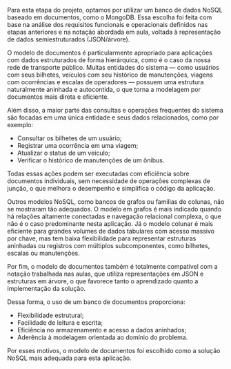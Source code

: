 Para esta etapa do projeto, optamos por utilizar um banco de dados NoSQL baseado em documentos, como o MongoDB. Essa escolha foi feita com base na análise dos requisitos funcionais e operacionais definidos nas etapas anteriores e na notação abordada em aula, voltada à representação de dados semiestruturados (JSON/árvore).

O modelo de documentos é particularmente apropriado para aplicações com dados estruturados de forma hierárquica, como é o caso da nossa rede de transporte público. Muitas entidades do sistema — como usuários com seus bilhetes, veículos com seu histórico de manutenções, viagens com ocorrências e escalas de operadores — possuem uma estrutura naturalmente aninhada e autocontida, o que torna a modelagem por documentos mais direta e eficiente.

Além disso, a maior parte das consultas e operações frequentes do sistema são focadas em uma única entidade e seus dados relacionados, como por exemplo:

- Consultar os bilhetes de um usuário;
- Registrar uma ocorrência em uma viagem;
- Atualizar o status de um veículo;
- Verificar o histórico de manutenções de um ônibus.

Todas essas ações podem ser executadas com eficiência sobre documentos individuais, sem necessidade de operações complexas de junção, o que melhora o desempenho e simplifica o código da aplicação.

Outros modelos NoSQL, como bancos de grafos ou famílias de colunas, não se mostraram tão adequados. O modelo em grafos é mais indicado quando há relações altamente conectadas e navegação relacional complexa, o que não é o caso predominante nesta aplicação. Já o modelo colunar é mais eficiente para grandes volumes de dados tabulares com acesso massivo por chave, mas tem baixa flexibilidade para representar estruturas aninhadas ou registros com múltiplos subcomponentes, como bilhetes, escalas ou manutenções.

Por fim, o modelo de documentos também é totalmente compatível com a notação trabalhada nas aulas, que utiliza representações em JSON e estruturas em árvore, o que favorece tanto o aprendizado quanto a implementação da solução.

Dessa forma, o uso de um banco de documentos proporciona:

- Flexibilidade estrutural;
- Facilidade de leitura e escrita;
- Eficiência no armazenamento e acesso a dados aninhados;
- Aderência à modelagem orientada ao domínio do problema.

Por esses motivos, o modelo de documentos foi escolhido como a solução NoSQL mais adequada para esta aplicação.

